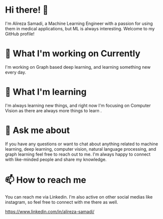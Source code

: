 # Hi there! 👋
I'm Alireza Samadi, a Machine Learning Engineer with a passion for using them in medical applications, but ML is always interesting. 
Welcome to my GitHub profile!  
# 🔭 What I'm working on Currently
I'm working on Graph based deep learning, and learning something new every day.  
# 🌱 What I'm learning
I'm always learning new things, and right now I'm focusing on Computer Vision as there are always more things to learn .
# 💬 Ask me about
If you have any questions or want to chat about anything related to machine learning, deep learning, computer vision, natural language processing, and graph learning feel free to reach out to me.
I'm always happy to connect with like-minded people and share my knowledge.  
# 📫 How to reach me
You can reach me via Linkedin. I'm also active on other social medias like instagram, so feel free to connect with me there as well.

https://www.linkedin.com/in/alireza-samadi/
